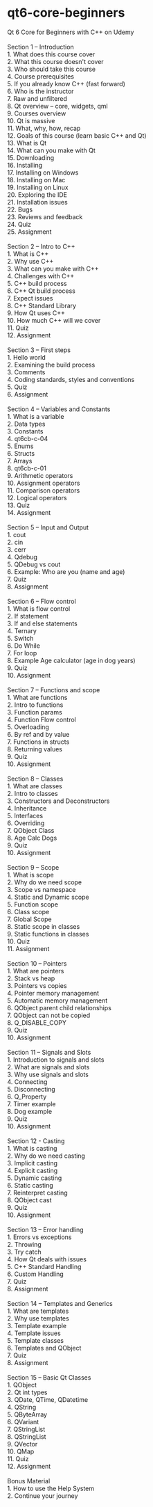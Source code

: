 # qt6-core-beginners<br />
Qt 6 Core for Beginners with C++ on Udemy<br />
<br />
Section 1 – Introduction<br />
    1. What does this course cover<br />
    2. What this course doesn't cover<br />
    3. Who should take this course<br />
    4. Course prerequisites<br />
    5. If you already know C++ (fast forward)<br />
    6. Who is the instructor<br />
    7. Raw and unfiltered<br />
    8. Qt overview – core, widgets, qml <br />
    9. Courses overview<br />
    10. Qt is massive<br />
    11. What, why, how, recap<br />
    12. Goals of this course (learn basic C++ and Qt)<br />
    13. What is Qt<br />
    14. What can you make with Qt<br />
    15. Downloading <br />
    16. Installing<br />
    17. Installing on Windows<br />
    18. Installing on Mac<br />
    19. Installing on Linux<br />
    20. Exploring the IDE<br />
    21. Installation issues<br />
    22. Bugs<br />
    23. Reviews and feedback<br />
    24. Quiz<br />
    25. Assignment<br />
<br />
Section 2 – Intro to C++<br />
    1. What is C++<br />
    2. Why use C++<br />
    3. What can you make with C++<br />
    4. Challenges with C++<br />
    5. C++ build process<br />
    6. C++ Qt build process<br />
    7. Expect issues<br />
    8. C++ Standard Library<br />
    9. How Qt uses C++<br />
    10. How much C++ will we cover<br />
    11. Quiz<br />
    12. Assignment<br />
<br />
Section 3 – First steps<br />
    1. Hello world<br />
    2. Examining the build process<br />
    3. Comments<br />
    4. Coding standards, styles and conventions<br />
    5. Quiz<br />
    6. Assignment<br />
<br />
Section 4 – Variables and Constants<br />
    1. What is a variable<br />
    2. Data types<br />
    3. Constants<br />
    4. qt6cb-c-04<br />
    5. Enums<br />
    6. Structs<br />
    7. Arrays<br />
    8. qt6cb-c-01<br />
    9. Arithmetic operators<br />
    10. Assignment operators<br />
    11. Comparison operators<br />
    12. Logical operators<br />
    13. Quiz<br />
    14. Assignment<br />
<br />
Section 5 – Input and Output<br />
    1. cout<br />
    2. cin<br />
    3. cerr<br />
    4. Qdebug<br />
    5. QDebug vs cout<br />
    6. Example: Who are you (name and age)<br />
    7. Quiz<br />
    8. Assignment<br />
<br />
Section 6 – Flow control<br />
    1. What is flow control<br />
    2. If statement<br />
    3. If and else statements<br />
    4. Ternary<br />
    5. Switch<br />
    6. Do While<br />
    7. For loop<br />
    8. Example Age calculator (age in dog years)<br />
    9. Quiz<br />
    10. Assignment<br />
<br />
Section 7 – Functions and scope<br />
    1. What are functions<br />
    2. Intro to functions<br />
    3. Function params<br />
    4. Function Flow control<br />
    5. Overloading<br />
    6. By ref and by value<br />
    7. Functions in structs<br />
    8. Returning values<br />
    9. Quiz<br />
    10. Assignment<br />
<br />
Section 8 – Classes<br />
    1. What are classes<br />
    2. Intro to classes<br />
    3. Constructors and Deconstructors<br />
    4. Inheritance<br />
    5. Interfaces<br />
    6. Overriding<br />
    7. QObject Class<br />
    8. Age Calc Dogs<br />
    9. Quiz<br />
    10. Assignment<br />
<br />
Section 9 – Scope<br />
    1. What is scope<br />
    2. Why do we need scope<br />
    3. Scope vs namespace<br />
    4. Static and Dynamic scope<br />
    5. Function scope<br />
    6. Class scope<br />
    7. Global Scope<br />
    8. Static scope in classes<br />
    9. Static functions in classes<br />
    10. Quiz<br />
    11. Assignment<br />
<br />
Section 10 – Pointers<br />
    1. What are pointers<br />
    2. Stack vs heap<br />
    3. Pointers vs copies<br />
    4. Pointer memory management<br />
    5. Automatic memory management<br />
    6. QObject parent child relationships<br />
    7. QObject can not be copied<br />
    8. Q_DISABLE_COPY<br />
    9. Quiz<br />
    10. Assignment<br />
<br />
Section 11 – Signals and Slots<br />
    1. Introduction to signals and slots<br />
    2. What are signals and slots<br />
    3. Why use signals and slots<br />
    4. Connecting <br />
    5. Disconnecting<br />
    6. Q_Property<br />
    7. Timer example<br />
    8. Dog example<br />
    9. Quiz<br />
    10. Assignment<br />
<br />
Section 12  - Casting<br />
    1. What is casting<br />
    2. Why do we need casting<br />
    3. Implicit casting<br />
    4. Explicit casting<br />
    5. Dynamic casting<br />
    6. Static casting<br />
    7. Reinterpret casting<br />
    8. QObject cast<br />
    9. Quiz<br />
    10. Assignment<br />
<br />
Section 13 – Error handling<br />
    1. Errors vs exceptions<br />
    2. Throwing<br />
    3. Try catch<br />
    4. How Qt deals with issues<br />
    5. C++ Standard Handling<br />
    6. Custom Handling<br />
    7. Quiz<br />
    8. Assignment<br />
<br />
Section 14 – Templates and Generics<br />
    1. What are templates<br />
    2. Why use templates<br />
    3. Template example<br />
    4. Template issues<br />
    5. Template classes<br />
    6. Templates and QObject<br />
    7. Quiz<br />
    8. Assignment<br />
<br />
Section 15 – Basic Qt Classes<br />
    1. QObject<br />
    2. Qt int types<br />
    3. QDate, QTime, QDatetime<br />
    4. QString<br />
    5. QByteArray<br />
    6. QVariant<br />
    7. QStringList<br />
    8. QStringList<br />
    9. QVector<br />
    10. QMap<br />
    11. Quiz<br />
    12. Assignment<br />
<br />
Bonus Material<br />
    1. How to use the Help System<br />
    2. Continue your journey<br />
<br />
<br />
